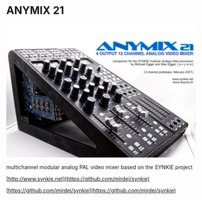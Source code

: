 # ANYMIX 21

![Product Photo](https://github.com/mirdej/vmix/raw/master/images/anymix21-promo.png)

multichannel modular analog PAL video mixer based on the SYNKIE project

[http://www.synkie.net](https://github.com/mirdej/synkie)

[https://github.com/mirdej/synkie](https://github.com/mirdej/synkie)